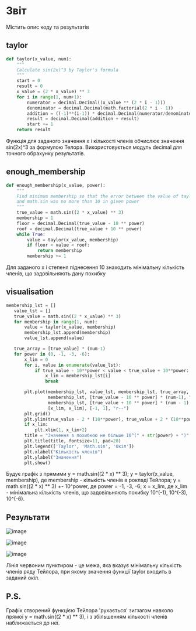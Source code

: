 # Звіт

Містить опис коду та результатів

## taylor
``` python
def taylor(x_value, num):
    """
    Calculate sin(2x)^3 by Taylor's formula
    """
    start = 0
    result = 0
    x_value = (2 * x_value) ** 3
    for i in range(1, num+1):
        numerator = decimal.Decimal((x_value ** (2 * i - 1)))
        denominator = decimal.Decimal(math.factorial(2 * i - 1))
        addition = ((-1)**(i-1)) * decimal.Decimal(numerator/denominator)
        result = decimal.Decimal(addition + result)
        start += 1
    return result
```

Функція для заданого значення x і кількості членів обчислює значення sin(2x)^3 за формулою Телора. Використовується модуль decimal для точного обрахунку результатів.

## enough_membership

```python
def enough_membership(x_value, power):
    """
    Find minimum membership so that the error between the value of taylor function
    and math.sin was no more than 10 in given power
    """
    true_value = math.sin((2 * x_value) ** 3)
    membership = 1
    floor = decimal.Decimal(true_value - 10 ** power)
    roof = decimal.Decimal(true_value + 10 ** power)
    while True:
        value = taylor(x_value, membership)
        if floor < value < roof:
            return membership
        membership += 1
 ```
 
 Для заданого х і степеня піднесення 10 знаходить мінімальну кількість членів, що задовільняють дану похибку
 
 ## visualisation
 
 ```python
 membership_lst = []
    value_lst = []
    true_value = math.sin((2 * x_value) ** 3)
    for membership in range(1, num):
        value = taylor(x_value, membership)
        membership_lst.append(membership)
        value_lst.append(value)

    true_array = [true_value] * (num-1)
    for power in (0, -1, -3, -6):
        x_lim = 0
        for i, value in enumerate(value_lst):
            if true_value - 10**power < value < true_value + 10**power:
                x_lim = membership_lst[i]
                break

        plt.plot(membership_lst, value_lst, membership_lst, true_array,
                 membership_lst, [true_value - 10 ** power] * (num-1), "g--",
                 membership_lst, [true_value + 10 ** power] * (num - 1), "g--",
                 [x_lim, x_lim], [-1, 1], "r--")
        plt.grid()
        plt.ylim(true_value - 2 * (10**power), true_value + 2 * (10**power))
        if x_lim:
            plt.xlim(1, x_lim+2)
        title = "Значення з похибкою не більше 10^(" + str(power) + ")"
        plt.title(title, fontsize=11, pad=20)
        plt.legend(['Taylor', 'Math.sin', 'Окіл'])
        plt.xlabel("Кількість членів")
        plt.ylabel("Значення")
        plt.show()
```

Будує графік з прямими y = math.sin((2 * x) ** 3); y = taylor(x_value, membership), де membership - кількість членів в рокладі Тейлора; y = math.sin((2 * x) ** 3) +- 10^power, де  power = -1, -3, -6; x = x_lim, де x_lim - мінімальна кількість членів, що задовільняють похибку 10^(-1), 10^(-3), 10^(-6).

## Результати

![image](https://user-images.githubusercontent.com/92572643/155202140-d99603f9-fa97-41e2-adcc-fd3d9a4a35fa.png)

![image](https://user-images.githubusercontent.com/92572643/155202157-99712b0f-4842-4d51-b5cf-4b6ad0cc049c.png)

![image](https://user-images.githubusercontent.com/92572643/155202178-67a90e0d-3297-4ce7-9f64-9d0b4d3bb3fd.png)

Лінія червоним пунктиром - це межа, яка вказує мінімальну кількість членів ряду Тейлора, при якому значення функції taylor входить в заданий окіл.

## P.S.
Графік створений функцією Тейлора 'рухається' зигзагом навколо прямої y = math.sin((2 * x) ** 3), і з збільшенням кількості членів наближається до неї.
